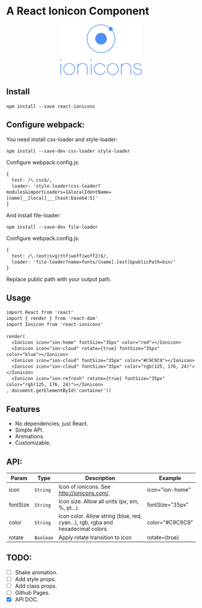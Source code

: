 # A React Ionicon Component
<p align="center">
  <img src="./docs/ionicons-logo.png">
</p>

## Install
```
npm install --save react-ionicons
```

## Configure webpack:
You need install css-loader and style-loader:
```
npm install --save-dev css-loader style-loader
```
Configure webpack.config.js:
```
{
  test: /\.css$/,
  loader: 'style-loader!css-loader?modules&importLoaders=1&localIdentName=[name]__[local]___[hash:base64:5]'
}
```
And install file-loader:
```
npm install --save-dev file-loader
```
Configure webpack.config.js:
```
{
  test: /\.(eot|svg|ttf|woff|woff2)$/,
  loader: 'file-loader?name=fonts/[name].[ext]&publicPath=bin/'
}
```
Replace public path with your output path.

## Usage
```
import React from 'react'
import { render } from 'react-dom'
import Ionicon from 'react-ionicons'

render(
  <Ionicon icon="ion-home" fontSize="35px" color="red"></Ionicon>
  <Ionicon icon="ion-cloud" rotate={true} fontSize="35px" color="blue"></Ionicon>
  <Ionicon icon="ion-cloud" fontSize="35px" color="#C9C9C9"></Ionicon>
  <Ionicon icon="ion-cloud" fontSize="35px" color="rgb(125, 176, 24)"></Ionicon>
  <Ionicon icon="ion-refresh" rotate={true} fontSize="35px" color="rgb(125, 176, 24)"></Ionicon>
, document.getElementById('container'))
```

## Features

* No dependencies, just React.
* Simple API.
* Animations.
* Customizable.

## API:

| Param | Type | Description | Example |
| --- | --- | --- | --- |
| icon | <code>String</code> | Icon of ionicons. See http://ionicons.com/. | icon="ion-home" |
| fontSize | <code>String</code> | Icon size. Allow all units (px, em, %, pt...). | fontSize="35px" |
| color | <code>String</code> | Icon color. Allow string (blue, red, cyan...), rgb, rgba and hexadecimal colors. | color="#C9C9C9" |
| rotate | <code>Boolean</code> | Apply rotate transition to icon | rotate={true} |

## TODO:
- [ ] Shake animation.
- [ ] Add style props.
- [ ] Add class props.
- [ ] Github Pages.
- [x] API DOC.
